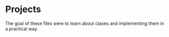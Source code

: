 # Projects
The goal of these files were to learn about clases and implementing them in a practical way.

